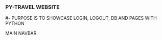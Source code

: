 ### PY-TRAVEL WEBSITE

<!-- PURPOSE OF WEBSITE -->

#- PURPOSE IS TO SHOWCASE LOGIN, LOGOUT, DB AND PAGES WITH PYTHON

<!-- BRANCHES -->

MAIN
NAVBAR
